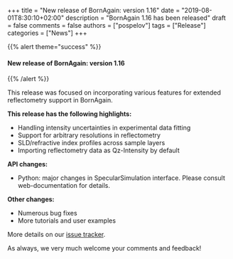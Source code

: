 +++
title = "New release of BornAgain: version 1.16"
date = "2019-08-01T8:30:10+02:00"
description = "BornAgain 1.16 has been released"
draft = false
comments = false
authors = ["pospelov"]
tags = ["Release"]
categories = ["News"]
+++

{{% alert theme="success" %}}
#### New release of BornAgain: version 1.16
{{% /alert %}}

This release was focused on incorporating various features for extended reflectometry support in BornAgain.

**This release has the following highlights:**

* Handling intensity uncertainties in experimental data fitting
* Support for arbitrary resolutions in reflectometry
* SLD/refractive index profiles across sample layers
* Importing reflectometry data as Qz-Intensity by default

**API changes:**

* Python: major changes in SpecularSimulation interface. Please consult web-documentation for details.

**Other changes:**

* Numerous bug fixes
* More tutorials and user examples

More details on our [issue tracker](http://apps.jcns.fz-juelich.de/redmine/versions/48).

As always, we very much welcome your comments and feedback!

